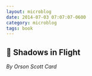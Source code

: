```yaml
---
layout: microblog
date: 2014-07-03 07:07:07-0600
category: microblog
tags: book
---
```

## 📖 Shadows in Flight
*By Orson Scott Card*
